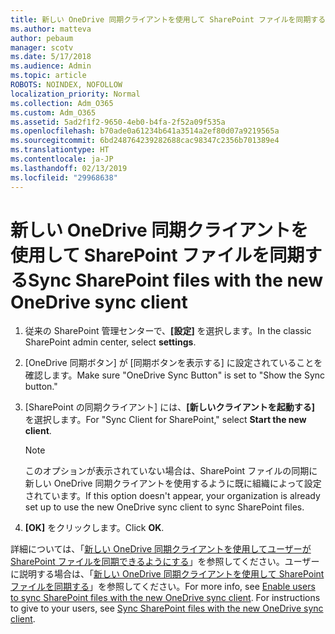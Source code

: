 ```yaml
---
title: 新しい OneDrive 同期クライアントを使用して SharePoint ファイルを同期する
ms.author: matteva
author: pebaum
manager: scotv
ms.date: 5/17/2018
ms.audience: Admin
ms.topic: article
ROBOTS: NOINDEX, NOFOLLOW
localization_priority: Normal
ms.collection: Adm_O365
ms.custom: Adm_O365
ms.assetid: 5ad2f1f2-9650-4eb0-b4fa-2f52a09f535a
ms.openlocfilehash: b70ade0a61234b641a3514a2ef80d07a9219565a
ms.sourcegitcommit: 6bd248764239282688cac98347c2356b701389e4
ms.translationtype: HT
ms.contentlocale: ja-JP
ms.lasthandoff: 02/13/2019
ms.locfileid: "29968638"
---
```

# <a name="sync-sharepoint-files-with-the-new-onedrive-sync-client"></a><span data-ttu-id="4ec8f-102">新しい OneDrive 同期クライアントを使用して SharePoint ファイルを同期する</span><span class="sxs-lookup"><span data-stu-id="4ec8f-102">Sync SharePoint files with the new OneDrive sync client</span></span>

1. <span data-ttu-id="4ec8f-103">従来の SharePoint 管理センターで、**[設定]** を選択します。</span><span class="sxs-lookup"><span data-stu-id="4ec8f-103">In the classic SharePoint admin center, select **settings**.</span></span>
    
2. <span data-ttu-id="4ec8f-104">[OneDrive 同期ボタン] が [同期ボタンを表示する] に設定されていることを確認します。</span><span class="sxs-lookup"><span data-stu-id="4ec8f-104">Make sure "OneDrive Sync Button" is set to "Show the Sync button."</span></span>
    
3. <span data-ttu-id="4ec8f-105">[SharePoint の同期クライアント] には、**[新しいクライアントを起動する]** を選択します。</span><span class="sxs-lookup"><span data-stu-id="4ec8f-105">For "Sync Client for SharePoint," select **Start the new client**.</span></span>
    
    > [!NOTE]
    > <span data-ttu-id="4ec8f-106">このオプションが表示されていない場合は、SharePoint ファイルの同期に新しい OneDrive 同期クライアントを使用するように既に組織によって設定されています。</span><span class="sxs-lookup"><span data-stu-id="4ec8f-106">If this option doesn't appear, your organization is already set up to use the new OneDrive sync client to sync SharePoint files.</span></span> 
  
4. <span data-ttu-id="4ec8f-107">**[OK]** をクリックします。</span><span class="sxs-lookup"><span data-stu-id="4ec8f-107">Click **OK**.</span></span>
    
<span data-ttu-id="4ec8f-p101">詳細については、「[新しい OneDrive 同期クライアントを使用してユーザーが SharePoint ファイルを同期できるようにする](https://go.microsoft.com/fwlink/?linkid=866433)」を参照してください。ユーザーに説明する場合は、「[新しい OneDrive 同期クライアントを使用して SharePoint ファイルを同期する](https://go.microsoft.com/fwlink/?linkid=866427)」を参照してください。</span><span class="sxs-lookup"><span data-stu-id="4ec8f-p101">For more info, see [Enable users to sync SharePoint files with the new OneDrive sync client](https://go.microsoft.com/fwlink/?linkid=866433). For instructions to give to your users, see [Sync SharePoint files with the new OneDrive sync client](https://go.microsoft.com/fwlink/?linkid=866427).</span></span>
  


